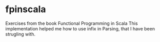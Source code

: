 # fpinscala
Exercises from the book Functional Programming in Scala
This implementation helped me how to use infix in Parsing, that I have been strugling with.
